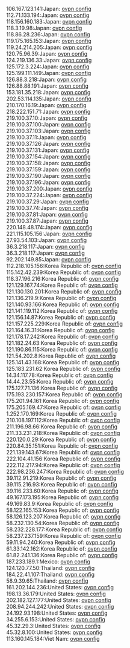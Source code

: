 106.167.123.141:Japan: [ovpn config](vpn/106_167_123_141.ovpn)  
112.71.133.194:Japan: [ovpn config](vpn/112_71_133_194.ovpn)  
118.156.160.183:Japan: [ovpn config](vpn/118_156_160_183.ovpn)  
118.3.19.98:Japan: [ovpn config](vpn/118_3_19_98.ovpn)  
118.86.28.236:Japan: [ovpn config](vpn/118_86_28_236.ovpn)  
119.175.165.153:Japan: [ovpn config](vpn/119_175_165_153.ovpn)  
119.24.214.205:Japan: [ovpn config](vpn/119_24_214_205.ovpn)  
120.75.96.39:Japan: [ovpn config](vpn/120_75_96_39.ovpn)  
124.219.136.33:Japan: [ovpn config](vpn/124_219_136_33.ovpn)  
125.172.3.224:Japan: [ovpn config](vpn/125_172_3_224.ovpn)  
125.199.111.149:Japan: [ovpn config](vpn/125_199_111_149.ovpn)  
126.88.3.218:Japan: [ovpn config](vpn/126_88_3_218.ovpn)  
126.88.88.191:Japan: [ovpn config](vpn/126_88_88_191.ovpn)  
153.181.35.218:Japan: [ovpn config](vpn/153_181_35_218.ovpn)  
202.53.114.135:Japan: [ovpn config](vpn/202_53_114_135.ovpn)  
210.170.16.19:Japan: [ovpn config](vpn/210_170_16_19.ovpn)  
218.222.151.71:Japan: [ovpn config](vpn/218_222_151_71.ovpn)  
219.100.37.10:Japan: [ovpn config](vpn/219_100_37_10.ovpn)  
219.100.37.100:Japan: [ovpn config](vpn/219_100_37_100.ovpn)  
219.100.37.103:Japan: [ovpn config](vpn/219_100_37_103.ovpn)  
219.100.37.11:Japan: [ovpn config](vpn/219_100_37_11.ovpn)  
219.100.37.126:Japan: [ovpn config](vpn/219_100_37_126.ovpn)  
219.100.37.131:Japan: [ovpn config](vpn/219_100_37_131.ovpn)  
219.100.37.154:Japan: [ovpn config](vpn/219_100_37_154.ovpn)  
219.100.37.158:Japan: [ovpn config](vpn/219_100_37_158.ovpn)  
219.100.37.159:Japan: [ovpn config](vpn/219_100_37_159.ovpn)  
219.100.37.190:Japan: [ovpn config](vpn/219_100_37_190.ovpn)  
219.100.37.196:Japan: [ovpn config](vpn/219_100_37_196.ovpn)  
219.100.37.200:Japan: [ovpn config](vpn/219_100_37_200.ovpn)  
219.100.37.224:Japan: [ovpn config](vpn/219_100_37_224.ovpn)  
219.100.37.29:Japan: [ovpn config](vpn/219_100_37_29.ovpn)  
219.100.37.74:Japan: [ovpn config](vpn/219_100_37_74.ovpn)  
219.100.37.81:Japan: [ovpn config](vpn/219_100_37_81.ovpn)  
219.100.37.87:Japan: [ovpn config](vpn/219_100_37_87.ovpn)  
220.148.48.174:Japan: [ovpn config](vpn/220_148_48_174.ovpn)  
221.115.105.156:Japan: [ovpn config](vpn/221_115_105_156.ovpn)  
27.93.54.103:Japan: [ovpn config](vpn/27_93_54_103.ovpn)  
36.3.218.117:Japan: [ovpn config](vpn/36_3_218_117.ovpn)  
36.3.218.117:Japan: [ovpn config](vpn/36_3_218_117.ovpn)  
92.202.149.85:Japan: [ovpn config](vpn/92_202_149_85.ovpn)  
112.218.105.156:Korea Republic of: [ovpn config](vpn/112_218_105_156.ovpn)  
115.142.42.239:Korea Republic of: [ovpn config](vpn/115_142_42_239.ovpn)  
118.37.196.216:Korea Republic of: [ovpn config](vpn/118_37_196_216.ovpn)  
121.129.167.74:Korea Republic of: [ovpn config](vpn/121_129_167_74.ovpn)  
121.130.130.201:Korea Republic of: [ovpn config](vpn/121_130_130_201.ovpn)  
121.136.219.9:Korea Republic of: [ovpn config](vpn/121_136_219_9.ovpn)  
121.140.93.166:Korea Republic of: [ovpn config](vpn/121_140_93_166.ovpn)  
121.141.119.112:Korea Republic of: [ovpn config](vpn/121_141_119_112.ovpn)  
121.156.14.87:Korea Republic of: [ovpn config](vpn/121_156_14_87.ovpn)  
121.157.225.229:Korea Republic of: [ovpn config](vpn/121_157_225_229.ovpn)  
121.164.16.31:Korea Republic of: [ovpn config](vpn/121_164_16_31.ovpn)  
121.178.17.242:Korea Republic of: [ovpn config](vpn/121_178_17_242.ovpn)  
121.182.24.63:Korea Republic of: [ovpn config](vpn/121_182_24_63.ovpn)  
121.190.86.115:Korea Republic of: [ovpn config](vpn/121_190_86_115.ovpn)  
121.54.202.8:Korea Republic of: [ovpn config](vpn/121_54_202_8.ovpn)  
125.141.43.168:Korea Republic of: [ovpn config](vpn/125_141_43_168.ovpn)  
125.183.231.62:Korea Republic of: [ovpn config](vpn/125_183_231_62.ovpn)  
14.34.117.78:Korea Republic of: [ovpn config](vpn/14_34_117_78.ovpn)  
14.44.23.55:Korea Republic of: [ovpn config](vpn/14_44_23_55.ovpn)  
175.127.71.136:Korea Republic of: [ovpn config](vpn/175_127_71_136.ovpn)  
175.193.230.157:Korea Republic of: [ovpn config](vpn/175_193_230_157.ovpn)  
175.201.94.161:Korea Republic of: [ovpn config](vpn/175_201_94_161.ovpn)  
175.205.169.47:Korea Republic of: [ovpn config](vpn/175_205_169_47.ovpn)  
1.252.170.169:Korea Republic of: [ovpn config](vpn/1_252_170_169.ovpn)  
210.108.197.112:Korea Republic of: [ovpn config](vpn/210_108_197_112.ovpn)  
211.196.98.66:Korea Republic of: [ovpn config](vpn/211_196_98_66.ovpn)  
211.33.231.218:Korea Republic of: [ovpn config](vpn/211_33_231_218.ovpn)  
220.120.0.29:Korea Republic of: [ovpn config](vpn/220_120_0_29.ovpn)  
220.84.35.151:Korea Republic of: [ovpn config](vpn/220_84_35_151.ovpn)  
221.139.143.67:Korea Republic of: [ovpn config](vpn/221_139_143_67.ovpn)  
222.104.41.156:Korea Republic of: [ovpn config](vpn/222_104_41_156.ovpn)  
222.112.217.94:Korea Republic of: [ovpn config](vpn/222_112_217_94.ovpn)  
222.98.236.247:Korea Republic of: [ovpn config](vpn/222_98_236_247.ovpn)  
39.112.91.219:Korea Republic of: [ovpn config](vpn/39_112_91_219.ovpn)  
39.115.216.93:Korea Republic of: [ovpn config](vpn/39_115_216_93.ovpn)  
39.116.233.60:Korea Republic of: [ovpn config](vpn/39_116_233_60.ovpn)  
49.167.173.195:Korea Republic of: [ovpn config](vpn/49_167_173_195.ovpn)  
49.169.83.9:Korea Republic of: [ovpn config](vpn/49_169_83_9.ovpn)  
58.122.165.153:Korea Republic of: [ovpn config](vpn/58_122_165_153.ovpn)  
58.126.123.207:Korea Republic of: [ovpn config](vpn/58_126_123_207.ovpn)  
58.232.130.54:Korea Republic of: [ovpn config](vpn/58_232_130_54.ovpn)  
58.232.228.177:Korea Republic of: [ovpn config](vpn/58_232_228_177.ovpn)  
58.237.237.159:Korea Republic of: [ovpn config](vpn/58_237_237_159.ovpn)  
59.11.94.240:Korea Republic of: [ovpn config](vpn/59_11_94_240.ovpn)  
61.33.142.162:Korea Republic of: [ovpn config](vpn/61_33_142_162.ovpn)  
61.82.241.136:Korea Republic of: [ovpn config](vpn/61_82_241_136.ovpn)  
187.233.189.1:Mexico: [ovpn config](vpn/187_233_189_1.ovpn)  
124.120.77.50:Thailand: [ovpn config](vpn/124_120_77_50.ovpn)  
184.22.41.107:Thailand: [ovpn config](vpn/184_22_41_107.ovpn)  
58.9.39.65:Thailand: [ovpn config](vpn/58_9_39_65.ovpn)  
161.202.144.236:United States: [ovpn config](vpn/161_202_144_236.ovpn)  
198.13.36.179:United States: [ovpn config](vpn/198_13_36_179.ovpn)  
202.182.127.177:United States: [ovpn config](vpn/202_182_127_177.ovpn)  
208.94.244.242:United States: [ovpn config](vpn/208_94_244_242.ovpn)  
24.192.93.198:United States: [ovpn config](vpn/24_192_93_198.ovpn)  
34.255.6.153:United States: [ovpn config](vpn/34_255_6_153.ovpn)  
45.32.29.3:United States: [ovpn config](vpn/45_32_29_3.ovpn)  
45.32.8.100:United States: [ovpn config](vpn/45_32_8_100.ovpn)  
113.160.145.184:Viet Nam: [ovpn config](vpn/113_160_145_184.ovpn)  
